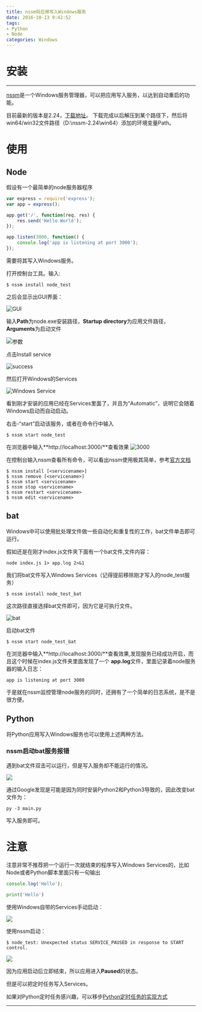 ```yaml
---
title: nssm将应用写入Windows服务
date: 2016-10-13 9:42:52
tags: 
- Python
- Node
categories: Windows
---
```


# 安装 
---

[nssm](http://nssm.cc/)是一个Windows服务管理器，可以把应用写入服务，以达到自动重启的功能。

目前最新的版本是2.24，[下载地址](http://nssm.cc/download)。 下载完成以后解压到某个路径下，然后将win64/win32文件路径（D:\nssm-2.24\win64）添加的环境变量Path。
<!-- more -->
# 使用

## Node

假设有一个最简单的node服务器程序
```javascript
var express = require('express');
var app = express();

app.get('/', function(req, res) {
	res.send('Hello World');
});

app.listen(3000, function() {
	console.log('app is listening at port 3000');
});
```
需要将其写入Windows服务。


打开控制台工具。输入:
```
$ nssm install node_test
```
之后会显示出GUI界面：

![GUI](http://i1.piimg.com/567571/bae4d79ec7252de9.png)

输入**Path**为node.exe安装路径，**Startup directory**为应用文件路径，**Arguments**为启动文件

![参数](http://i1.piimg.com/567571/f75d03875221178c.png)

点击Install service

![success](http://p1.bqimg.com/567571/92475175737060e3.png)

然后打开Windows的Services

![Windows Service](http://p1.bqimg.com/567571/b47f06fe33d04914.png)

看到刚才安装的应用已经在Services里面了，并且为“Automatic”，说明它会随着Windows启动而自动启动。

右击-“start”启动该服务，或者在命令行中输入

```
$ nssm start node_test
```

在浏览器中输入**http://localhost:3000/**查看效果
![3000](http://i1.piimg.com/567571/527e0e7fe0357a2e.png)

在控制台输入nssm查看所有命令，可以看出nssm使用极其简单，参考[官方文档](http://nssm.cc/usage)
```
$ nssm install [<servicename>]
$ nssm remove [<servicename>]
$ nssm start <servicename>
$ nssm stop <servicename>
$ nssm restart <servicename>
$ nssm edit <servicename>
```

## bat

Windows中可以使用批处理文件做一些自动化和重复性的工作，bat文件单击即可运行。

假如还是在刚才index.js文件夹下面有一个bat文件,文件内容：
```
node index.js 1> app.log 2>&1
```

我们将bat文件写入Windows Services（记得提前移除刚才写入的node_test服务）
```
$ nssm install node_test_bat
```
这次路径直接选择bat文件即可，因为它是可执行文件。

![bat](http://p1.bpimg.com/567571/13de8c2c5d5396a2.png)

启动bat文件

```
$ nssm start node_test_bat
```
在浏览器中输入**http://localhost:3000/**查看效果,发现服务已经成功开启，而且这个时候在index.js文件夹里面发现了一个
**app.log**文件，里面记录着node服务器的输入日志：
```
app is listening at port 3000
```
于是就在nssm监控管理node服务的同时，还拥有了一个简单的日志系统，是不是很方便。

## Python

将Python应用写入Windows服务也可以使用上述两种方法。

### nssm启动bat服务报错

遇到bat文件双击可以运行，但是写入服务却不能运行的情况。

![](http://p1.bqimg.com/567571/311affdfb01653db.png)

通过Google发现是可能是因为同时安装Python2和Python3导致的，因此改变bat文件为：


```
py -3 main.py
```

写入服务即可。


# 注意

注意非常不推荐把一个运行一次就结束的程序写入Windows Services的，比如Node或者Python脚本里面只有一句输出
```javascript
console.log('Hello');
```

```python
print('Hello')
```
使用Windows自带的Services手动启动：

![](http://p1.bpimg.com/567571/15d4d4abfb4ebb47.png)

使用nssm启动：
```
$ node_test: Unexpected status SERVICE_PAUSED in response to START control.
```
![](http://p1.bpimg.com/567571/b2fb46ada936946f.png)

因为应用启动后立即结束，所以应用进入**Paused**的状态。

但是可以把定时任务写入Services。

如果对Python定时任务感兴趣，可以移步[Python定时任务的实现方式](http://www.lz5z.com/Python%E5%AE%9A%E6%97%B6%E4%BB%BB%E5%8A%A1%E7%9A%84%E5%AE%9E%E7%8E%B0%E6%96%B9%E5%BC%8F/)

---

